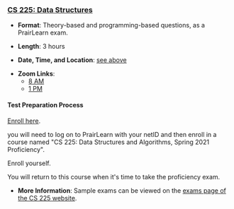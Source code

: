 <!--
7/6/2018 -- waf@illinois.edu
- Initial update.
-->

### <a name="CS225" class="anchor"></a>[CS 225: Data Structures](https://courses.engr.illinois.edu/cs225/)

* **Format**: Theory-based and programming-based questions, as a PrairLearn exam.
<!--- -->
* **Length**: 3 hours
<!--- -->
* **Date, Time, and Location**: [see above](#next)
<!--- -->
* **Zoom Links**:
  * [8 AM](https://illinois.zoom.us/j/82862705204?pwd=V0FwcjM5S05hbSt3S2QycG5vSmVJUT09)
  * [1 PM](https://illinois.zoom.us/j/81230035912?pwd=Z1JmdHo2TTk1bU5EVHRCUWhBMy91dz09)
<!--- -->

#### Test Preparation Process

[Enroll here](https://prairielearn.engr.illinois.edu/pl/enroll).
<!--- -->
you will need to log on to PrairLearn with your netID and then enroll in a
course named "CS 225: Data Structures and Algorithms, Spring 2021 Proficiency".
<!--- -->
Enroll yourself.
<!--- -->
You will return to this course when it's time to take the proficiency
exam.

* **More Information**: Sample exams can be viewed on the [exams page of the CS 225 website](https://courses.engr.illinois.edu/cs225/sp2018//exams/#practice-exams).
